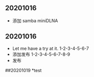 ## 20201016
* 添加 samba miniDLNA

## 20201016
* Let me have a try at it. 1-2-3-4-5-6-7
* 添加发布 1-2-3-4-5-6-7-8-9
* 发布

##20201019
*test
